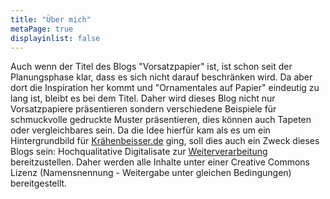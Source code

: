 ```yaml
---
title: "Über mich"
metaPage: true
displayinlist: false
---
```


Auch wenn der Titel des Blogs "Vorsatzpapier" ist, ist schon seit der Planungsphase klar, dass es sich nicht darauf beschränken wird. Da aber dort die Inspiration her kommt und "Ornamentales auf Papier" eindeutig zu lang ist, bleibt es bei dem Titel. Daher wird dieses Blog nicht nur Vorsatzpapiere präsentieren sondern verschiedene Beispiele für schmuckvolle gedruckte Muster präsentieren, dies können auch Tapeten oder vergleichbares sein.
Da die Idee hierfür kam als es um ein Hintergrundbild für [Krähenbeisser.de](https://krähenbeisser.de) ging, soll dies auch ein Zweck dieses Blogs sein: Hochqualitative Digitalisate zur [Weiterverarbeitung](/reuse/) bereitzustellen. Daher werden alle Inhalte unter einer Creative Commons Lizenz (Namensnennung - Weitergabe unter gleichen Bedingungen) bereitgestellt.
